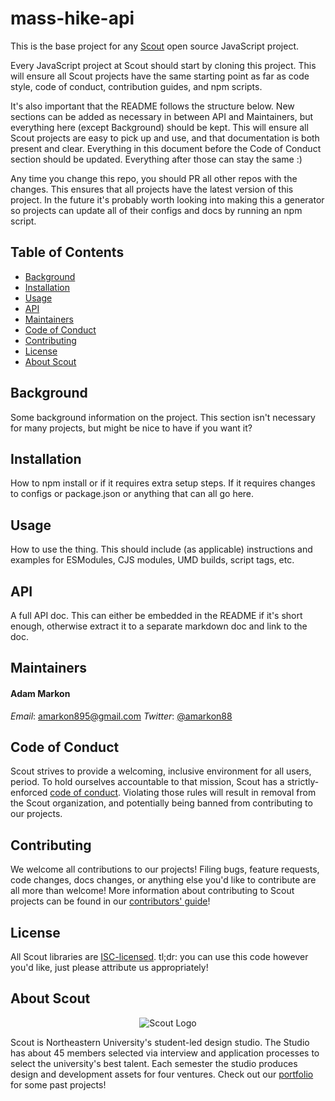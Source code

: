 # mass-hike-api

This is the base project for any [Scout](https://github.com/Scout-NU) open source JavaScript project.

Every JavaScript project at Scout should start by cloning this project. This will ensure all Scout projects have the same starting point as far as code style, code of conduct, contribution guides, and npm scripts.

It's also important that the README follows the structure below. New sections can be added as necessary in between API and Maintainers, but everything here (except Background) should be kept. This will ensure all Scout projects are easy to pick up and use, and that documentation is both present and clear. Everything in this document before the Code of Conduct section should be updated. Everything after those can stay the same :)

Any time you change this repo, you should PR all other repos with the changes. This ensures that all projects have the latest version of this project. In the future it's probably worth looking into making this a generator so projects can update all of their configs and docs by running an npm script.

## Table of Contents

* [Background](#background)
* [Installation](#installation)
* [Usage](#usage)
* [API](#api)
* [Maintainers](#maintainers)
* [Code of Conduct](#code-of-conduct)
* [Contributing](#contributing)
* [License](#license)
* [About Scout](#about-scout)

## Background

Some background information on the project. This section isn't necessary for many projects, but might be nice to have if you want it?

## Installation

How to npm install or if it requires extra setup steps. If it requires changes to configs or package.json or anything that can all go here.

## Usage

How to use the thing. This should include (as applicable) instructions and examples for ESModules, CJS modules, UMD builds, script tags, etc.

## API

A full API doc. This can either be embedded in the README if it's short enough, otherwise extract it to a separate markdown doc and link to the doc.

## Maintainers

#### Adam Markon

_Email_: [amarkon895@gmail.com](mailto:amarkon895@gmail.com)
_Twitter_: [@amarkon88](https://twitter.com/amarkon88)

## Code of Conduct

Scout strives to provide a welcoming, inclusive environment for all users, period. To hold ourselves accountable to that mission, Scout has a strictly-enforced [code of conduct](/CODE_OF_CONDUCT.md). Violating those rules will result in removal from the Scout organization, and potentially being banned from contributing to our projects.

## Contributing

We welcome all contributions to our projects! Filing bugs, feature requests, code changes, docs changes, or anything else you'd like to contribute are all more than welcome! More information about contributing to Scout projects can be found in our [contributors' guide](/CONTRIBUTING.md)!

## License

All Scout libraries are [ISC-licensed](/LICENSE). tl;dr: you can use this code however you'd like, just please attribute us appropriately!

## About Scout

<p  align="center">
  <img src="https://web.northeastern.edu/scout/wp-content/themes/scout/images/logo.png" alt="Scout Logo" />
</p>

Scout is Northeastern University's student-led design studio. The Studio has about 45 members selected via interview and application processes to select the university's best talent. Each semester the studio produces design and development assets for four ventures. Check out our [portfolio](https://web.northeastern.edu/scout/portfolio) for some past projects!
